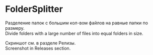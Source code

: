 # FolderSplitter
Разделение папок с большим кол-вом файлов на равные папки по размеру.\
Divide folders with a large number of files into equal folders in size.

Скриншот см. в разделе Релизы.\
Screenshot in Releases section.
